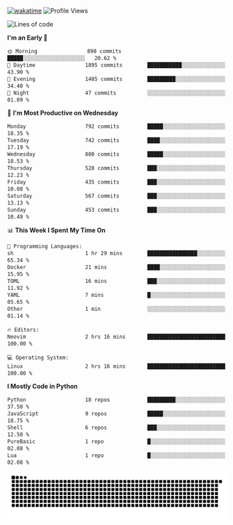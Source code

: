 [![wakatime](https://wakatime.com/badge/user/b920b284-3cde-4cd4-b72e-f7f22d050b16.svg)](https://wakatime.com/@b920b284-3cde-4cd4-b72e-f7f22d050b16)
![Profile Views](http://img.shields.io/badge/Profile%20Views-4586-blue)
<!--START_SECTION:waka-->
![Lines of code](https://img.shields.io/badge/From%20Hello%20World%20I%27ve%20Written-5.6%20million%20lines%20of%20code-blue)

**I'm an Early 🐤** 

```text
🌞 Morning                890 commits         █████░░░░░░░░░░░░░░░░░░░░   20.62 % 
🌆 Daytime                1895 commits        ███████████░░░░░░░░░░░░░░   43.90 % 
🌃 Evening                1485 commits        █████████░░░░░░░░░░░░░░░░   34.40 % 
🌙 Night                  47 commits          ░░░░░░░░░░░░░░░░░░░░░░░░░   01.09 % 
```
📅 **I'm Most Productive on Wednesday** 

```text
Monday                   792 commits         █████░░░░░░░░░░░░░░░░░░░░   18.35 % 
Tuesday                  742 commits         ████░░░░░░░░░░░░░░░░░░░░░   17.19 % 
Wednesday                800 commits         █████░░░░░░░░░░░░░░░░░░░░   18.53 % 
Thursday                 528 commits         ███░░░░░░░░░░░░░░░░░░░░░░   12.23 % 
Friday                   435 commits         ███░░░░░░░░░░░░░░░░░░░░░░   10.08 % 
Saturday                 567 commits         ███░░░░░░░░░░░░░░░░░░░░░░   13.13 % 
Sunday                   453 commits         ███░░░░░░░░░░░░░░░░░░░░░░   10.49 % 
```


📊 **This Week I Spent My Time On** 

```text
💬 Programming Languages: 
sh                       1 hr 29 mins        ████████████████░░░░░░░░░   65.34 % 
Docker                   21 mins             ████░░░░░░░░░░░░░░░░░░░░░   15.95 % 
TOML                     16 mins             ███░░░░░░░░░░░░░░░░░░░░░░   11.92 % 
YAML                     7 mins              █░░░░░░░░░░░░░░░░░░░░░░░░   05.65 % 
Other                    1 min               ░░░░░░░░░░░░░░░░░░░░░░░░░   01.14 % 

🔥 Editors: 
Neovim                   2 hrs 16 mins       █████████████████████████   100.00 % 

💻 Operating System: 
Linux                    2 hrs 16 mins       █████████████████████████   100.00 % 
```

**I Mostly Code in Python** 

```text
Python                   18 repos            █████████░░░░░░░░░░░░░░░░   37.50 % 
JavaScript               9 repos             █████░░░░░░░░░░░░░░░░░░░░   18.75 % 
Shell                    6 repos             ███░░░░░░░░░░░░░░░░░░░░░░   12.50 % 
PureBasic                1 repo              █░░░░░░░░░░░░░░░░░░░░░░░░   02.08 % 
Lua                      1 repo              █░░░░░░░░░░░░░░░░░░░░░░░░   02.08 % 
```




<!--END_SECTION:waka-->
![Snake animation](https://raw.githubusercontent.com/timmypidashev/timmypidashev/main/commits.svg)
